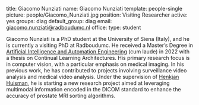 title: Giacomo Nunziati
name: Giacomo Nunziati
template: people-single
picture: people/Giacomo_Nunziati.jpg
position: Visiting Researcher
active: yes
groups: diag
default_group: diag
email: giacomo.nunziati@radboudumc.nl
office:
type: student

Giacomo Nunziati is a PhD student at the University of Siena (Italy), and he is currently a visiting PhD at Radboudumc. He received a Master’s Degree in [Artificial Intelligence and Automation Engineering](https://artificial-intelligence-automation.unisi.it/it) (cum laude) in 2022 with a thesis on Continual Learning Architectures. His primary research focus is in computer vision, with a particular emphasis on medical imaging. In his previous work, he has contributed to projects involving surveillance video analysis and medical video analysis. Under the supervision of [Henkjan Huisman](https://www.radboudumc.nl/en/people/henkjan-huisman), he is starting a new research project aimed at leveraging multimodal information encoded in the DICOM standard to enhance the accuracy of prostate MRI sorting algorithms.